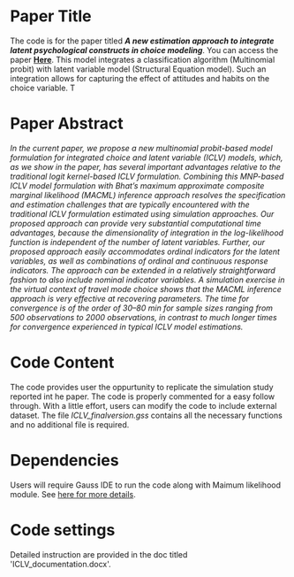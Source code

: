 # Paper Title
The code is for the paper titled _**A new estimation approach to integrate latent psychological constructs in choice modeling**_. You can access the paper [**Here**](https://www.sciencedirect.com/science/article/abs/pii/S0191261514000678). This model integrates a classification algorithm (Multinomial probit) with latent variable model (Structural Equation model). Such an integration allows for capturing the effect of attitudes and habits on the choice variable. T

# Paper Abstract
_In the current paper, we propose a new multinomial probit-based model formulation for integrated choice and latent variable (ICLV) models, which, as we show in the paper, has several important advantages relative to the traditional logit kernel-based ICLV formulation. Combining this MNP-based ICLV model formulation with Bhat’s maximum approximate composite marginal likelihood (MACML) inference approach resolves the specification and estimation challenges that are typically encountered with the traditional ICLV formulation estimated using simulation approaches. Our proposed approach can provide very substantial computational time advantages, because the dimensionality of integration in the log-likelihood function is independent of the number of latent variables. Further, our proposed approach easily accommodates ordinal indicators for the latent variables, as well as combinations of ordinal and continuous response indicators. The approach can be extended in a relatively straightforward fashion to also include nominal indicator variables. A simulation exercise in the virtual context of travel mode choice shows that the MACML inference approach is very effective at recovering parameters. The time for convergence is of the order of 30–80 min for sample sizes ranging from 500 observations to 2000 observations, in contrast to much longer times for convergence experienced in typical ICLV model estimations._

# Code Content
The code provides user the oppurtunity to replicate the simulation study reported int he paper. The code is properly commented for a easy follow through. With a little effort, users can modify the code to include external dataset. The file _ICLV_finalversion.gss_ contains all the necessary functions and no additional file is required.

# Dependencies
Users will require Gauss IDE to run the code along with Maimum likelihood module. See [here for more details](https://www.aptech.com/).


# Code settings
Detailed instruction are provided in the doc titled 'ICLV_documentation.docx'.